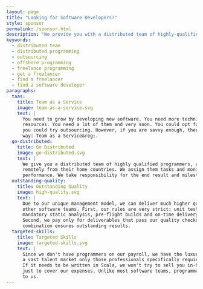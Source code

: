 ```yaml
---
layout: page
title: "Looking for Software Developers?"
style: sponsor
permalink: /sponsor.html
description: "We provide you with a distributed team of highly-qualified programmers, all managed by us."
keywords:
  - distributed team
  - distributed programming
  - outsourcing
  - offshore programming
  - freelance programming
  - get a freelancer
  - find a freelancer
  - find a software developer
paragraphs:
  taas:
    title: Team as a Service
    image: team-as-a-service.svg
    text: |
      You need to grow by developing new software. You need more technical and management
      resources. You need a lot of them and very soon. You could opt for head-hunting or
      you could try outsourcing. However, if you are savvy enough, there is a better
      way: Team as a Service&reg;.
  go-distributed:
    title: Go Distributed
    image: go-distributed.svg
    text: |
      We give you a distributed team of highly qualified programmers, all working
      remotely from their home countries. We assign them tasks and monitor their
      performance. We take responsibility for the end result and milestones.
  outstanding-quality:
    title: Outstanding Quality
    image: high-quality.svg
    text: |
      Due to our unique management model, we can deliver much higher quality than many
      other software teams. First, our rules are very strict: unit tests,
      mandatory static analysis, pre-flight builds and on-time delivery.
      Second, we pay only for deliverables that pass our quality checks. This
      combination ensures outstanding results.
  targeted-skills:
    title: Targeted Skills
    image: targeted-skills.svg
    text: |
      Since we don't have programmers on our payroll, we have the luxury of choosing from
      a vast talent market only those professionals specifically required for your project.
      If it needs to be written in Scala, we won't try to sell you in-house Python developers
      just to cover our expenses. Unlike most software teams, programmers are not a burden
      to us.
---
```

